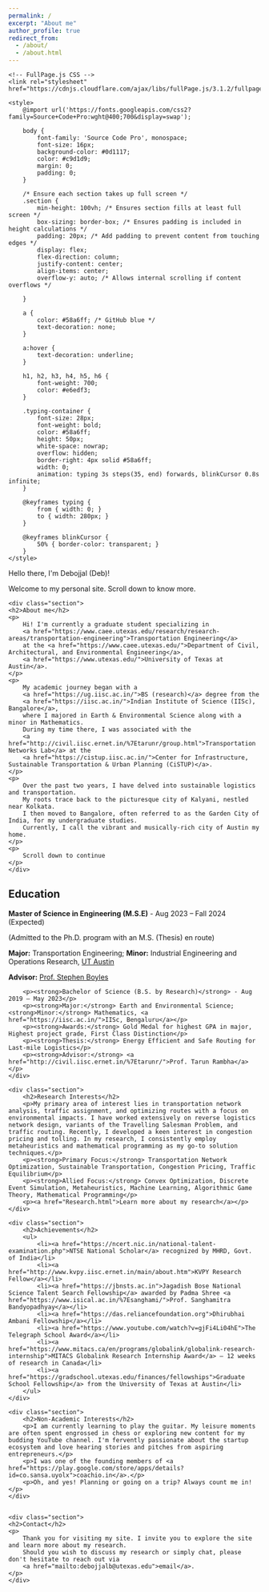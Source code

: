 ```yaml
---
permalink: /
excerpt: "About me"
author_profile: true
redirect_from:
  - /about/
  - /about.html
---
```


<head>
    <meta charset="UTF-8">
    <meta name="viewport" content="width=device-width, initial-scale=1.0">
    <title>Debojjal's Portfolio</title>
    
    <!-- FullPage.js CSS -->
    <link rel="stylesheet" href="https://cdnjs.cloudflare.com/ajax/libs/fullPage.js/3.1.2/fullpage.min.css">

    <style>
        @import url('https://fonts.googleapis.com/css2?family=Source+Code+Pro:wght@400;700&display=swap');

        body {
            font-family: 'Source Code Pro', monospace;
            font-size: 16px;
            background-color: #0d1117;
            color: #c9d1d9;
            margin: 0;
            padding: 0;
        }

        /* Ensure each section takes up full screen */
        .section {
            min-height: 100vh; /* Ensures section fills at least full screen */
            box-sizing: border-box; /* Ensures padding is included in height calculations */
            padding: 20px; /* Add padding to prevent content from touching edges */
            display: flex;
            flex-direction: column;
            justify-content: center;
            align-items: center;
            overflow-y: auto; /* Allows internal scrolling if content overflows */

        }

        a {
            color: #58a6ff; /* GitHub blue */
            text-decoration: none;
        }
        
        a:hover {
            text-decoration: underline;
        }

        h1, h2, h3, h4, h5, h6 {
            font-weight: 700;
            color: #e6edf3;
        }

        .typing-container {
            font-size: 28px;
            font-weight: bold;
            color: #58a6ff;
            height: 50px;
            white-space: nowrap;
            overflow: hidden;
            border-right: 4px solid #58a6ff;
            width: 0;
            animation: typing 3s steps(35, end) forwards, blinkCursor 0.8s infinite;
        }
        
        @keyframes typing {
            from { width: 0; }
            to { width: 280px; }
        }

        @keyframes blinkCursor {
            50% { border-color: transparent; }
        }
    </style>
</head>
<body>

<!-- Full Page Scroll Sections -->
<div id="fullpage">
    <div class="section">
        <div class="typing-container">Hello there, I'm Debojjal (Deb)!</div>
        <p>Welcome to my personal site. Scroll down to know more.</p>
    </div>

    <div class="section">
    <h2>About me</h2>
    <p>
        Hi! I'm currently a graduate student specializing in 
        <a href="https://www.caee.utexas.edu/research/research-areas/transportation-engineering">Transportation Engineering</a>
        at the <a href="https://www.caee.utexas.edu/">Department of Civil, Architectural, and Environmental Engineering</a>, 
        <a href="https://www.utexas.edu/">University of Texas at Austin</a>.
    </p>
    <p>
        My academic journey began with a 
        <a href="https://ug.iisc.ac.in/">BS (research)</a> degree from the 
        <a href="https://iisc.ac.in/">Indian Institute of Science (IISc), Bangalore</a>, 
        where I majored in Earth & Environmental Science along with a minor in Mathematics. 
        During my time there, I was associated with the 
        <a href="http://civil.iisc.ernet.in/%7Etarunr/group.html">Transportation Networks Lab</a> at the 
        <a href="https://cistup.iisc.ac.in/">Center for Infrastructure, Sustainable Transportation & Urban Planning (CiSTUP)</a>.
    </p>
    <p>
        Over the past two years, I have delved into sustainable logistics and transportation. 
        My roots trace back to the picturesque city of Kalyani, nestled near Kolkata. 
        I then moved to Bangalore, often referred to as the Garden City of India, for my undergraduate studies. 
        Currently, I call the vibrant and musically-rich city of Austin my home.
    </p>
    <p>
        Scroll down to continue
    </p>
    </div>

<div class="section">
        <h2>Education</h2>
        <p><strong>Master of Science in Engineering (M.S.E)</strong> - Aug 2023 – Fall 2024 (Expected)</p>
        <p>(Admitted to the Ph.D. program with an M.S. (Thesis) en route)</p>
        <p><strong>Major:</strong> Transportation Engineering; <strong>Minor:</strong> Industrial Engineering and Operations Research, <a href="https://www.utexas.edu/">UT Austin</a></p>
        <p><strong>Advisor:</strong> <a href="https://sboyles.github.io/">Prof. Stephen Boyles</a></p>
        
        <p><strong>Bachelor of Science (B.S. by Research)</strong> - Aug 2019 – May 2023</p>
        <p><strong>Major:</strong> Earth and Environmental Science; <strong>Minor:</strong> Mathematics, <a href="https://iisc.ac.in/">IISc, Bengaluru</a></p>
        <p><strong>Awards:</strong> Gold Medal for highest GPA in major, Highest project grade, First Class Distinction</p>
        <p><strong>Thesis:</strong> Energy Efficient and Safe Routing for Last-mile Logistics</p>
        <p><strong>Advisor:</strong> <a href="http://civil.iisc.ernet.in/%7Etarunr/">Prof. Tarun Rambha</a></p>
    </div>

    <div class="section">
        <h2>Research Interests</h2>
        <p>My primary area of interest lies in transportation network analysis, traffic assignment, and optimizing routes with a focus on environmental impacts. I have worked extensively on reverse logistics network design, variants of the Travelling Salesman Problem, and traffic routing. Recently, I developed a keen interest in congestion pricing and tolling. In my research, I consistently employ metaheuristics and mathematical programming as my go-to solution techniques.</p>
        <p><strong>Primary Focus:</strong> Transportation Network Optimization, Sustainable Transportation, Congestion Pricing, Traffic Equilibrium</p>
        <p><strong>Allied Focus:</strong> Convex Optimization, Discrete Event Simulation, Metaheuristics, Machine Learning, Algorithmic Game Theory, Mathematical Programming</p>
        <p><a href="Research.html">Learn more about my research</a></p>
    </div>

    <div class="section">
        <h2>Achievements</h2>
        <ul>
            <li><a href="https://ncert.nic.in/national-talent-examination.php">NTSE National Scholar</a> recognized by MHRD, Govt. of India</li>
            <li><a href="http://www.kvpy.iisc.ernet.in/main/about.htm">KVPY Research Fellow</a></li>
            <li><a href="https://jbnsts.ac.in">Jagadish Bose National Science Talent Search Fellowship</a> awarded by Padma Shree <a href="https://www.isical.ac.in/%7Esanghami/">Prof. Sanghamitra Bandyopadhyay</a></li>
            <li><a href="https://das.reliancefoundation.org">Dhirubhai Ambani Fellowship</a></li>
            <li><a href="https://www.youtube.com/watch?v=gjFi4Li04hE">The Telegraph School Award</a></li>
            <li><a href="https://www.mitacs.ca/en/programs/globalink/globalink-research-internship">MITACS Globalink Research Internship Award</a> – 12 weeks of research in Canada</li>
            <li><a href="https://gradschool.utexas.edu/finances/fellowships">Graduate School Fellowship</a> from the University of Texas at Austin</li>
        </ul>
    </div>

    <div class="section">
        <h2>Non-Academic Interests</h2>
        <p>I am currently learning to play the guitar. My leisure moments are often spent engrossed in chess or exploring new content for my budding YouTube channel. I'm fervently passionate about the startup ecosystem and love hearing stories and pitches from aspiring entrepreneurs.</p>
        <p>I was one of the founding members of <a href="https://play.google.com/store/apps/details?id=co.sansa.uyolx">coachio.in</a>.</p>
        <p>Oh, and yes! Planning or going on a trip? Always count me in!</p>
    </div>


    <div class="section">
    <h2>Contact</h2>
    <p>
        Thank you for visiting my site. I invite you to explore the site and learn more about my research. 
        Should you wish to discuss my research or simply chat, please don't hesitate to reach out via 
        <a href="mailto:debojjalb@utexas.edu">email</a>.
    </p>
    </div>

</div>



<!-- FullPage.js Library -->
<script src="https://cdnjs.cloudflare.com/ajax/libs/fullPage.js/3.1.2/fullpage.min.js"></script>
<script>
    new fullpage('#fullpage', {
        autoScrolling: true,
        navigation: true,
        navigationPosition: 'right',
        scrollHorizontally: true
    });
</script>

</body>
</html>
